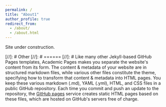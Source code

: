 ```yaml
---
permalink: /
title: "About1"
author_profile: true
redirect_from: 
  - /about/
  - /about.html
---
```


Site under construction.

[//]: # Other
[//]: # ======
[//]: # Like many other Jekyll-based GitHub Pages templates, Academic Pages makes you separate the website's content from its form. The content & metadata of your website are in structured markdown files, while various other files constitute the theme, specifying how to transform that content & metadata into HTML pages. You keep these various markdown (.md), YAML (.yml), HTML, and CSS files in a public GitHub repository. Each time you commit and push an update to the repository, the [GitHub pages](https://pages.github.com/) service creates static HTML pages based on these files, which are hosted on GitHub's servers free of charge.



